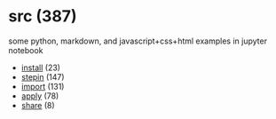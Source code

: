 # src (387)
some python, markdown, and javascript+css+html examples in jupyter notebook

+ [install](install/README.md) (23)
+ [stepin](stepin/README.md) (147)
+ [import](import/README.md) (131)
+ [apply](apply/README.md) (78)
+ [share](share/README.md) (8)

